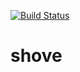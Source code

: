 [![Build Status](https://github.com/penguin-teal/shove/actions/workflows/Build.yml/badge.svg)](https://github.com/penguin-teal/shove/actions/workflows/Build.yml)

# shove

